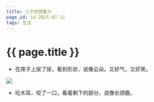 ```yaml
---
title: 儿子的想象力
page_id: id-2021-07-11
tags: 生活
---
```


<h1 class="">{{ page.title }}</h1>

- 在席子上尿了尿，看到形状，说像云朵。又好气，又好笑。

<!-- more -->

![](/images/2021-07-11-尿席子.jpg)

- 吃木耳，咬了一口，看着剩下的部分，说像长颈鹿。

